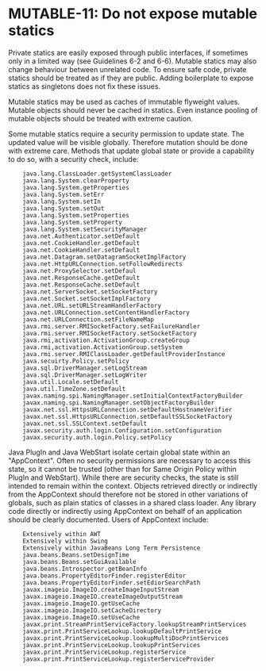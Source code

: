 # MUTABLE-11: Do not expose mutable statics
Private statics are easily exposed through public interfaces, if sometimes only in a limited way (see Guidelines 6-2 and 6-6). Mutable statics may also change behaviour between unrelated code. To ensure safe code, private statics should be treated as if they are public. Adding boilerplate to expose statics as singletons does not fix these issues.

Mutable statics may be used as caches of immutable flyweight values. Mutable objects should never be cached in statics. Even instance pooling of mutable objects should be treated with extreme caution.

Some mutable statics require a security permission to update state. The updated value will be visible globally. Therefore mutation should be done with extreme care. Methods that update global state or provide a capability to do so, with a security check, include:

        java.lang.ClassLoader.getSystemClassLoader 
        java.lang.System.clearProperty
        java.lang.System.getProperties 
        java.lang.System.setErr 
        java.lang.System.setIn 
        java.lang.System.setOut 
        java.lang.System.setProperties 
        java.lang.System.setProperty 
        java.lang.System.setSecurityManager 
        java.net.Authenticator.setDefault 
        java.net.CookieHandler.getDefault 
        java.net.CookieHandler.setDefault 
        java.net.Datagram.setDatagramSocketImplFactory 
        java.net.HttpURLConnection.setFollowRedirects 
        java.net.ProxySelector.setDefaul 
        java.net.ResponseCache.getDefault 
        java.net.ResponseCache.setDefault 
        java.net.ServerSocket.setSocketFactory 
        java.net.Socket.setSocketImplFactory
        java.net.URL.setURLStreamHandlerFactory 
        java.net.URLConnection.setContentHandlerFactory 
        java.net.URLConnection.setFileNameMap 
        java.rmi.server.RMISocketFactory.setFailureHandler 
        java.rmi.server.RMISocketFactory.setSocketFactory 
        java.rmi,activation.ActivationGroup.createGroup 
        java.rmi,activation.ActivationGroup.setSystem 
        java.rmi.server.RMIClassLoader.getDefaultProviderInstance 
        java.secuirty.Policy.setPolicy 
        java.sql.DriverManager.setLogStream 
        java.sql.DriverManager.setLogWriter 
        java.util.Locale.setDefault 
        java.util.TimeZone.setDefault 
        javax.naming.spi.NamingManager.setInitialContextFactoryBuilder 
        javax.naming.spi.NamingManager.setObjectFactoryBuilder 
        javax.net.ssl.HttpsURLConnection.setDefaultHostnameVerifier 
        javax.net.ssl.HttpsURLConnection.setDefaultSSLSocketFactory 
        javax.net.ssl.SSLContext.setDefault 
        javax.security.auth.login.Configuration.setConfiguration 
        javax.security.auth.login.Policy.setPolicy 

Java PlugIn and Java WebStart isolate certain global state within an "AppContext". Often no security permissions are necessary to access this state, so it cannot be trusted (other than for Same Origin Policy within PlugIn and WebStart). While there are security checks, the state is still intended to remain within the context. Objects retrieved directly or indirectly from the AppContext should therefore not be stored in other variations of globals, such as plain statics of classes in a shared class loader. Any library code directly or indirectly using AppContext on behalf of an application should be clearly documented. Users of AppContext include:

        Extensively within AWT
        Extensively within Swing
        Extensively within JavaBeans Long Term Persistence
        java.beans.Beans.setDesignTime
        java.beans.Beans.setGuiAvailable 
        java.beans.Introspector.getBeanInfo 
        java.beans.PropertyEditorFinder.registerEditor
        java.beans.PropertyEditorFinder.setEdiorSearchPath 
        javax.imageio.ImageIO.createImageInputStream 
        javax.imageio.ImageIO.createImageOutputStream 
        javax.imageio.ImageIO.getUseCache
        javax.imageio.ImageIO.setCacheDirectory
        javax.imageio.ImageIO.setUseCache 
        javax.print.StreamPrintServiceFactory.lookupStreamPrintServices
        javax.print.PrintServiceLookup.lookupDefaultPrintService 
        javax.print.PrintServiceLookup.lookupMultiDocPrintServices
        javax.print.PrintServiceLookup.lookupPrintServices
        javax.print.PrintServiceLookup.registerService 
        javax.print.PrintServiceLookup.registerServiceProvider

